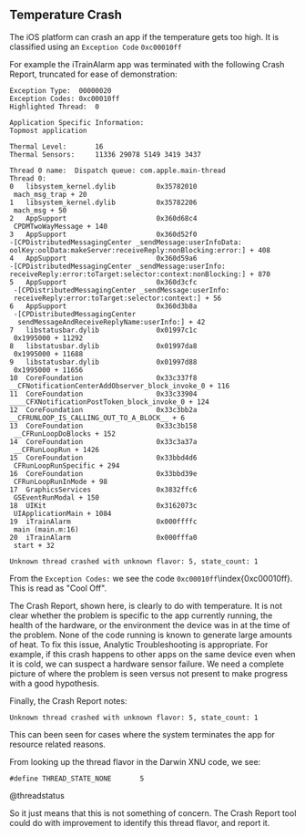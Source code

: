 ## Temperature Crash

The iOS platform can crash an app if the temperature gets too high.  It is classified using an `Exception Code` `0xc00010ff`

For example the iTrainAlarm app was terminated with the following Crash Report, truncated for ease of demonstration:

```
Exception Type:  00000020
Exception Codes: 0xc00010ff
Highlighted Thread:  0

Application Specific Information:
Topmost application

Thermal Level:       16
Thermal Sensors:     11336 29078 5149 3419 3437

Thread 0 name:  Dispatch queue: com.apple.main-thread
Thread 0:
0   libsystem_kernel.dylib          0x35782010
 mach_msg_trap + 20
1   libsystem_kernel.dylib          0x35782206
 mach_msg + 50
2   AppSupport                      0x360d68c4
 CPDMTwoWayMessage + 140
3   AppSupport                      0x360d52f0
-[CPDistributedMessagingCenter _sendMessage:userInfoData:
oolKey:oolData:makeServer:receiveReply:nonBlocking:error:] + 408
4   AppSupport                      0x360d59a6
-[CPDistributedMessagingCenter _sendMessage:userInfo:
receiveReply:error:toTarget:selector:context:nonBlocking:] + 870
5   AppSupport                      0x360d3cfc
 -[CPDistributedMessagingCenter _sendMessage:userInfo:
 receiveReply:error:toTarget:selector:context:] + 56
6   AppSupport                      0x360d3b8a
 -[CPDistributedMessagingCenter
  sendMessageAndReceiveReplyName:userInfo:] + 42
7   libstatusbar.dylib              0x01997c1c
 0x1995000 + 11292
8   libstatusbar.dylib              0x01997da8
 0x1995000 + 11688
9   libstatusbar.dylib              0x01997d88
 0x1995000 + 11656
10  CoreFoundation                  0x33c337f8
__CFNotificationCenterAddObserver_block_invoke_0 + 116
11  CoreFoundation                  0x33c33904
____CFXNotificationPostToken_block_invoke_0 + 124
12  CoreFoundation                  0x33c3bb2a
__CFRUNLOOP_IS_CALLING_OUT_TO_A_BLOCK__ + 6
13  CoreFoundation                  0x33c3b158
 __CFRunLoopDoBlocks + 152
14  CoreFoundation                  0x33c3a37a
 __CFRunLoopRun + 1426
15  CoreFoundation                  0x33bbd4d6
 CFRunLoopRunSpecific + 294
16  CoreFoundation                  0x33bbd39e
 CFRunLoopRunInMode + 98
17  GraphicsServices                0x3832ffc6
 GSEventRunModal + 150
18  UIKit                           0x3162073c
 UIApplicationMain + 1084
19  iTrainAlarm                     0x000ffffc
 main (main.m:16)
20  iTrainAlarm                     0x000fffa0
 start + 32

Unknown thread crashed with unknown flavor: 5, state_count: 1
```

From the `Exception Codes:` we see the code `0xc00010ff`\index{0xc00010ff}.  This is read as "Cool Off".

The Crash Report, shown here, is clearly to do with temperature.  It is not clear whether the problem is specific to the app currently running, the health of the hardware, or the environment the device was in at the time of the problem.  None of the code running is known to generate large amounts of heat.  To fix this issue, Analytic Troubleshooting is appropriate.  For example, if this crash happens to other apps on the same device even when it is cold, we can suspect a hardware sensor failure.  We need a complete picture of where the problem is seen versus not present to make progress with a good hypothesis.

Finally, the Crash Report notes:
```
Unknown thread crashed with unknown flavor: 5, state_count: 1
```

This can been seen for cases where the system terminates the app for resource related reasons.

From looking up the thread flavor in the Darwin XNU code, we see:
```
#define THREAD_STATE_NONE		5
```

@threadstatus

So it just means that this is not something of concern.  The Crash Report tool could do with improvement to identify this thread flavor, and report it.
